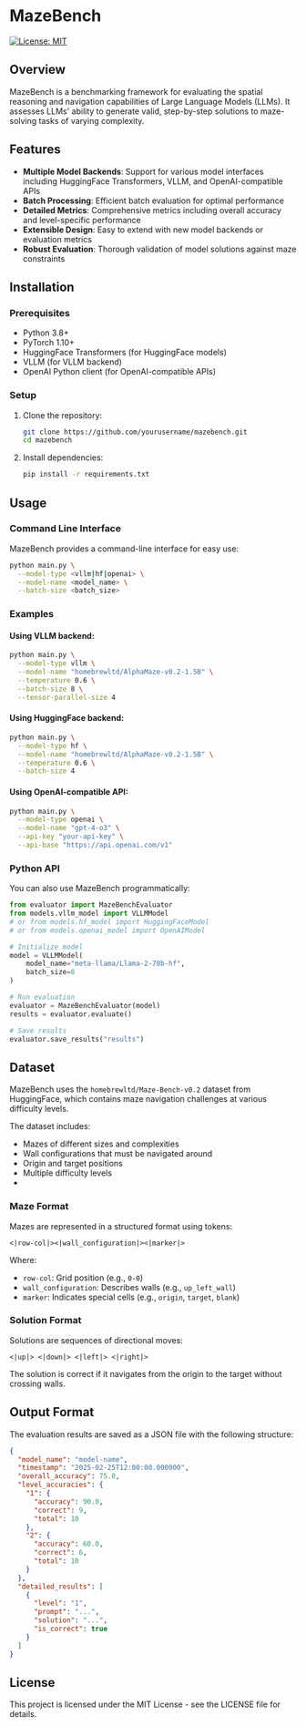 # MazeBench

[![License: MIT](https://img.shields.io/badge/License-MIT-yellow.svg)](https://opensource.org/licenses/MIT)

## Overview

MazeBench is a benchmarking framework for evaluating the spatial reasoning and navigation capabilities of Large Language Models (LLMs). It assesses LLMs' ability to generate valid, step-by-step solutions to maze-solving tasks of varying complexity.

## Features

- **Multiple Model Backends**: Support for various model interfaces including HuggingFace Transformers, VLLM, and OpenAI-compatible APIs
- **Batch Processing**: Efficient batch evaluation for optimal performance
- **Detailed Metrics**: Comprehensive metrics including overall accuracy and level-specific performance
- **Extensible Design**: Easy to extend with new model backends or evaluation metrics
- **Robust Evaluation**: Thorough validation of model solutions against maze constraints

## Installation

### Prerequisites

- Python 3.8+
- PyTorch 1.10+
- HuggingFace Transformers (for HuggingFace models)
- VLLM (for VLLM backend)
- OpenAI Python client (for OpenAI-compatible APIs)

### Setup

1. Clone the repository:
   ```bash
   git clone https://github.com/yourusername/mazebench.git
   cd mazebench
   ```

2. Install dependencies:
   ```bash
   pip install -r requirements.txt
   ```

## Usage

### Command Line Interface

MazeBench provides a command-line interface for easy use:

```bash
python main.py \
  --model-type <vllm|hf|openai> \
  --model-name <model_name> \
  --batch-size <batch_size>
```

### Examples

#### Using VLLM backend:

```bash
python main.py \
  --model-type vllm \
  --model-name "homebrewltd/AlphaMaze-v0.2-1.5B" \
  --temperature 0.6 \
  --batch-size 8 \
  --tensor-parallel-size 4
```

#### Using HuggingFace backend:

```bash
python main.py \
  --model-type hf \
  --model-name "homebrewltd/AlphaMaze-v0.2-1.5B" \
  --temperature 0.6 \
  --batch-size 4
```

#### Using OpenAI-compatible API:

```bash
python main.py \
  --model-type openai \
  --model-name "gpt-4-o3" \
  --api-key "your-api-key" \
  --api-base "https://api.openai.com/v1"
```

### Python API

You can also use MazeBench programmatically:

```python
from evaluator import MazeBenchEvaluator
from models.vllm_model import VLLMModel
# or from models.hf_model import HuggingFaceModel
# or from models.openai_model import OpenAIModel

# Initialize model
model = VLLMModel(
    model_name="meta-llama/Llama-2-70b-hf",
    batch_size=8
)

# Run evaluation
evaluator = MazeBenchEvaluator(model)
results = evaluator.evaluate()

# Save results
evaluator.save_results("results")
```

## Dataset

MazeBench uses the `homebrewltd/Maze-Bench-v0.2` dataset from HuggingFace, which contains maze navigation challenges at various difficulty levels.

The dataset includes:
- Mazes of different sizes and complexities
- Wall configurations that must be navigated around
- Origin and target positions
- Multiple difficulty levels
- 
### Maze Format

Mazes are represented in a structured format using tokens:

```
<|row-col|><|wall_configuration|><|marker|>
```

Where:
- `row-col`: Grid position (e.g., `0-0`)
- `wall_configuration`: Describes walls (e.g., `up_left_wall`)
- `marker`: Indicates special cells (e.g., `origin`, `target`, `blank`)

### Solution Format

Solutions are sequences of directional moves:

```
<|up|> <|down|> <|left|> <|right|>
```

The solution is correct if it navigates from the origin to the target without crossing walls.

## Output Format

The evaluation results are saved as a JSON file with the following structure:

```json
{
  "model_name": "model-name",
  "timestamp": "2025-02-25T12:00:00.000000",
  "overall_accuracy": 75.0,
  "level_accuracies": {
    "1": {
      "accuracy": 90.0,
      "correct": 9,
      "total": 10
    },
    "2": {
      "accuracy": 60.0,
      "correct": 6,
      "total": 10
    }
  },
  "detailed_results": [
    {
      "level": "1",
      "prompt": "...",
      "solution": "...",
      "is_correct": true
    }
  ]
}
```

## License

This project is licensed under the MIT License - see the LICENSE file for details.